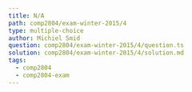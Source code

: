 ```yaml
---
title: N/A
path: comp2804/exam-winter-2015/4
type: multiple-choice
author: Michiel Smid
question: comp2804/exam-winter-2015/4/question.ts
solution: comp2804/exam-winter-2015/4/solution.md
tags:
  - comp2804
  - comp2804-exam
---
```

